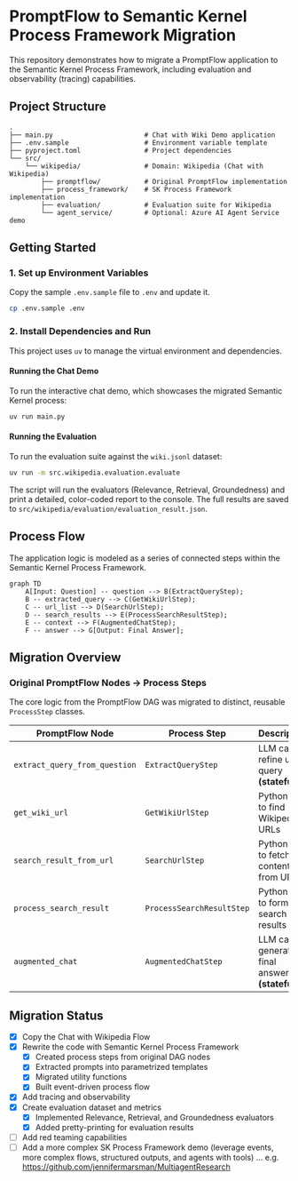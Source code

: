 # PromptFlow to Semantic Kernel Process Framework Migration

This repository demonstrates how to migrate a PromptFlow application to the Semantic Kernel Process Framework, including evaluation and observability (tracing) capabilities.

## Project Structure

```text
.
├── main.py                       # Chat with Wiki Demo application
├── .env.sample                   # Environment variable template
├── pyproject.toml                # Project dependencies
└── src/
    └── wikipedia/                # Domain: Wikipedia (Chat with Wikipedia)
        ├── promptflow/           # Original PromptFlow implementation
        ├── process_framework/    # SK Process Framework implementation
        ├── evaluation/           # Evaluation suite for Wikipedia
        └── agent_service/        # Optional: Azure AI Agent Service demo
```

## Getting Started

### 1. Set up Environment Variables

Copy the sample `.env.sample` file to `.env` and update it.

```bash
cp .env.sample .env
```

### 2. Install Dependencies and Run

This project uses `uv` to manage the virtual environment and dependencies.

#### Running the Chat Demo

To run the interactive chat demo, which showcases the migrated Semantic Kernel process:

```bash
uv run main.py
```

#### Running the Evaluation

To run the evaluation suite against the `wiki.jsonl` dataset:

```bash
uv run -m src.wikipedia.evaluation.evaluate
```

The script will run the evaluators (Relevance, Retrieval, Groundedness) and print a detailed, color-coded report to the console. The full results are saved to `src/wikipedia/evaluation/evaluation_result.json`.

## Process Flow

The application logic is modeled as a series of connected steps within the Semantic Kernel Process Framework.

```mermaid
graph TD
    A[Input: Question] -- question --> B(ExtractQueryStep);
    B -- extracted_query --> C(GetWikiUrlStep);
    C -- url_list --> D(SearchUrlStep);
    D -- search_results --> E(ProcessSearchResultStep);
    E -- context --> F(AugmentedChatStep);
    F -- answer --> G[Output: Final Answer];
```

## Migration Overview

### Original PromptFlow Nodes → Process Steps

The core logic from the PromptFlow DAG was migrated to distinct, reusable `ProcessStep` classes.

| PromptFlow Node               | Process Step              | Description                                      |
| ----------------------------- | ------------------------- | ------------------------------------------------ |
| `extract_query_from_question` | `ExtractQueryStep`        | LLM call to refine user query **(stateful)**     |
| `get_wiki_url`                | `GetWikiUrlStep`          | Python tool to find Wikipedia URLs               |
| `search_result_from_url`      | `SearchUrlStep`           | Python tool to fetch content from URLs           |
| `process_search_result`       | `ProcessSearchResultStep` | Python tool to format search results             |
| `augmented_chat`              | `AugmentedChatStep`       | LLM call to generate final answer **(stateful)** |

## Migration Status

- [x] Copy the Chat with Wikipedia Flow
- [x] Rewrite the code with Semantic Kernel Process Framework
  - [x] Created process steps from original DAG nodes
  - [x] Extracted prompts into parametrized templates
  - [x] Migrated utility functions
  - [x] Built event-driven process flow
- [x] Add tracing and observability
- [x] Create evaluation dataset and metrics
  - [x] Implemented Relevance, Retrieval, and Groundedness evaluators
  - [x] Added pretty-printing for evaluation results
- [ ] Add red teaming capabilities
- [ ] Add a more complex SK Process Framework demo (leverage events, more complex flows, structured outputs, and agents with tools) ... e.g. https://github.com/jennifermarsman/MultiagentResearch
